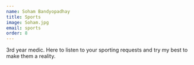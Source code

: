 ```yaml
---
name: Soham Bandyopadhay
title: Sports
image: Soham.jpg
email: sports
order: 8
---
```


3rd year medic. Here to listen to your sporting requests and try my best to make them a reality.
